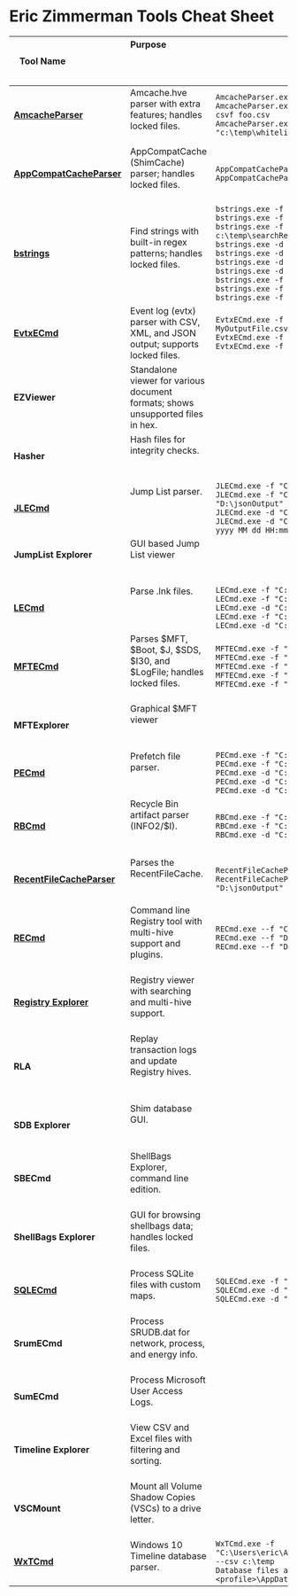 # Eric Zimmerman Tools Cheat Sheet

| Tool Name                     | Purpose                                                                                   | Example Commands                              |
|-------------------------------|-------------------------------------------------------------------------------------------|-----------------------------------------------|
| **[AmcacheParser](https://github.com/EricZimmerman/AmcacheParser)** | Amcache.hve parser with extra features; handles locked files.                           | `AmcacheParser.exe -f "C:\Temp\amcache\AmcacheWin10.hve" --csv C:\temp` <br> `AmcacheParser.exe -f "C:\Temp\amcache\AmcacheWin10.hve" -i on --csv C:\temp --csvf foo.csv` <br> `AmcacheParser.exe -f "C:\Temp\amcache\AmcacheWin10.hve" -w "c:\temp\whitelist.txt" --csv C:\temp` |
| **[AppCompatCacheParser](https://github.com/EricZimmerman/AppCompatCacheParser)** | AppCompatCache (ShimCache) parser; handles locked files.                                | `AppCompatCacheParser.exe --csv c:\temp -t -c 2` <br> `AppCompatCacheParser.exe --csv c:\temp --csvf results.csv` |
| **[bstrings](https://github.com/EricZimmerman/bstrings)**                  | Find strings with built-in regex patterns; handles locked files.                        | `bstrings.exe -f "C:\Temp\UsrClass 1.dat" --ls URL` <br> `bstrings.exe -f "C:\Temp\someFile.txt" --lr guid` <br> `bstrings.exe -f "C:\Temp\aBigFile.bin" --fs c:\temp\searchStrings.txt --fr c:\temp\searchRegex.txt -s` <br> `bstrings.exe -d "C:\Temp" --mask "*.dll"` <br> `bstrings.exe -d "C:\Temp" --ar "[\x20-\x37]"` <br> `bstrings.exe -d "C:\Temp" --cp 10007` <br> `bstrings.exe -d "C:\Temp" --ls test` <br> `bstrings.exe -f "C:\Temp\someOtherFile.txt" --lr cc --sa` <br> `bstrings.exe -f "C:\Temp\someOtherFile.txt" --lr cc --sa -m 15 -x 22` <br> `bstrings.exe -f "C:\Temp\UsrClass 1.dat" --ls mui --sl` |
| **[EvtxECmd](https://github.com/EricZimmerman/EvtxECmd)**                  | Event log (evtx) parser with CSV, XML, and JSON output; supports locked files.         | `EvtxECmd.exe -f "C:\Temp\Application.evtx" --csv "c:\temp\out" --csvf MyOutputFile.csv` <br> `EvtxECmd.exe -f "C:\Temp\Application.evtx" --csv "c:\temp\out"` <br> `EvtxECmd.exe -f "C:\Temp\Application.evtx" --json "c:\temp\jsonout"` |
| **EZViewer**                  | Standalone viewer for various document formats; shows unsupported files in hex.         |                                               |
| **Hasher**                    | Hash files for integrity checks.                                                         |                                               |
| **[JLECmd](https://github.com/EricZimmerman/JLECmd)**                    | Jump List parser.                                                                        | `JLECmd.exe -f "C:\Temp\f01b4d95cf55d32a.customDestinations-ms" --mp` <br> `JLECmd.exe -f "C:\Temp\f01b4d95cf55d32a.automaticDestinations-ms" --json "D:\jsonOutput" --jsonpretty` <br> `JLECmd.exe -d "C:\CustomDestinations" --csv "c:\temp" --html "c:\temp" -q` <br> `JLECmd.exe -d "C:\Users\e\AppData\Roaming\Microsoft\Windows\Recent" --dt "ddd yyyy MM dd HH:mm:ss.fff"` |
| **JumpList Explorer**                    | GUI based Jump List viewer                                                                       |  |
| **[LECmd](https://github.com/EricZimmerman/LECmd)**                     | Parse .lnk files.                                                                        | `LECmd.exe -f "C:\Temp\foobar.lnk"` <br> `LECmd.exe -f "C:\Temp\somelink.lnk" --json "D:\jsonOutput" --pretty` <br> `LECmd.exe -d "C:\Temp" --csv "c:\temp" --html c:\temp --xml c:\temp\xml -q` <br> `LECmd.exe -f "C:\Temp\some other link.lnk" --nid --neb` <br> `LECmd.exe -d "C:\Temp" --all` |
| **[MFTECmd](https://github.com/EricZimmerman/MFTECmd)**                   | Parses $MFT, $Boot, $J, $SDS, $I30, and $LogFile; handles locked files.                 | `MFTECmd.exe -f "C:\Temp\SomeMFT" --csv "c:\temp\out" --csvf MyOutputFile.csv` <br> `MFTECmd.exe -f "C:\Temp\SomeMFT" --csv "c:\temp\out"` <br> `MFTECmd.exe -f "C:\Temp\SomeMFT" --json "c:\temp\jsonout"` <br> `MFTECmd.exe -f "C:\Temp\SomeMFT" --body "c:\temp\bout" --bdl c` <br> `MFTECmd.exe -f "C:\Temp\SomeMFT" --de 5-5` |
| **MFTExplorer**                    | Graphical $MFT viewer                                                                    |  |
| **[PECmd](https://github.com/EricZimmerman/PECmd)**                     | Prefetch file parser.                                                                    | `PECmd.exe -f "C:\Temp\CALC.EXE-3FBEF7FD.pf"` <br> `PECmd.exe -f "C:\Temp\CALC.EXE-3FBEF7FD.pf" --json "D:\jsonOutput" --jsonpretty` <br> `PECmd.exe -d "C:\Temp" -k "system32, fonts"` <br> `PECmd.exe -d "C:\Temp" --csv "c:\temp" --csvf foo.csv --json c:\temp\json` <br> `PECmd.exe -d "C:\Windows\Prefetch"` |
| **[RBCmd](https://github.com/EricZimmerman/RBCmd)**                     | Recycle Bin artifact parser (INFO2/$I).                                                 | `RBCmd.exe -f "C:\Temp\INFO2"` <br> `RBCmd.exe -f "C:\Temp\$I3VPA17" --csv "D:\csvOutput"` <br> `RBCmd.exe -d "C:\Temp" --csv "c:\temp"` |
| **[RecentFileCacheParser](https://github.com/EricZimmerman/RecentFileCacheParser)** | Parses the RecentFileCache.                                                              | `RecentFileCacheParser.exe -f "C:\Temp\RecentFileCache.bcf" --csv "c:\temp"` <br> `RecentFileCacheParser.exe -f "C:\Temp\RecentFileCache.bcf" --json "D:\jsonOutput" --jsonpretty` |
| **[RECmd](https://github.com/EricZimmerman/RECmd)**                     | Command line Registry tool with multi-hive support and plugins.                          | `RECmd.exe --f "C:\Temp\UsrClass 1.dat" --sk URL --recover false --nl` <br> `RECmd.exe --f "D:\temp\UsrClass 1.dat" --StartDate "11/13/2014 15:35:01"` <br> `RECmd.exe --f "D:\temp\UsrClass 1.dat" --RegEx --sv "(App\|Display)Name"` |
| **[Registry Explorer](https://github.com/EricZimmerman/RegistryExplorer)** | Registry viewer with searching and multi-hive support.                                   |                                               |
| **RLA**                       | Replay transaction logs and update Registry hives.                                       |                                               |
| **SDB Explorer**              | Shim database GUI.                                                                        |                                               |
| **SBECmd**                    | ShellBags Explorer, command line edition.                                               |                                               |
| **ShellBags Explorer**        | GUI for browsing shellbags data; handles locked files.                                   |                                               |
| **[SQLECmd](https://github.com/EricZimmerman/SQLECmd)**                   | Process SQLite files with custom maps.                                                  | `SQLECmd.exe -f "C:\Temp\someFile.db" --csv "c:\temp\out"` <br> `SQLECmd.exe -d "C:\Temp\" --csv "c:\temp\out"` <br> `SQLECmd.exe -d "C:\Temp\" --hunt --csv "c:\temp\out"` |
| **SrumECmd**                  | Process SRUDB.dat for network, process, and energy info.                                 |                                               |
| **SumECmd**                   | Process Microsoft User Access Logs.                                                      |                                               |
| **Timeline Explorer**         | View CSV and Excel files with filtering and sorting.                                     |                                               |
| **VSCMount**                  | Mount all Volume Shadow Copies (VSCs) to a drive letter.                                 |                                               |
| **[WxTCmd](https://github.com/EricZimmerman/WxTCmd)**                   | Windows 10 Timeline database parser.                                                    | `WxTCmd.exe -f "C:\Users\eric\AppData\Local\ConnectedDevicesPlatform\L.eric\ActivitiesCache.db" --csv c:\temp` <br> `Database files are typically found at 'C:\Users\<profile>\AppData\Local\ConnectedDevicesPlatform\L.<profile>\ActivitiesCache.db'` |
